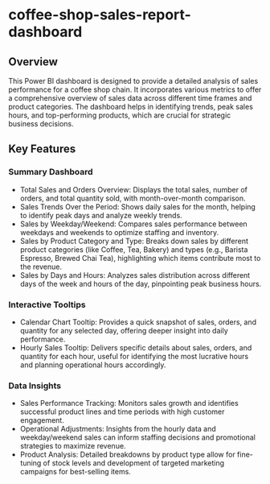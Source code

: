 # coffee-shop-sales-report-dashboard

## Overview
This Power BI dashboard is designed to provide a detailed analysis of sales performance for a coffee shop chain. It incorporates various metrics to offer a comprehensive overview of sales data across different time frames and product categories. The dashboard helps in identifying trends, peak sales hours, and top-performing products, which are crucial for strategic business decisions.

## Key Features
### Summary Dashboard
* Total Sales and Orders Overview: Displays the total sales, number of orders, and total quantity sold, with month-over-month comparison.
* Sales Trends Over the Period: Shows daily sales for the month, helping to identify peak days and analyze weekly trends.
* Sales by Weekday/Weekend: Compares sales performance between weekdays and weekends to optimize staffing and inventory.
* Sales by Product Category and Type: Breaks down sales by different product categories (like Coffee, Tea, Bakery) and types (e.g., Barista Espresso, Brewed Chai Tea), highlighting which items contribute most to the revenue.
* Sales by Days and Hours: Analyzes sales distribution across different days of the week and hours of the day, pinpointing peak business hours.
### Interactive Tooltips
* Calendar Chart Tooltip: Provides a quick snapshot of sales, orders, and quantity for any selected day, offering deeper insight into daily performance.
* Hourly Sales Tooltip: Delivers specific details about sales, orders, and quantity for each hour, useful for identifying the most lucrative hours and planning operational hours accordingly.
### Data Insights
* Sales Performance Tracking: Monitors sales growth and identifies successful product lines and time periods with high customer engagement.
* Operational Adjustments: Insights from the hourly data and weekday/weekend sales can inform staffing decisions and promotional strategies to maximize revenue.
* Product Analysis: Detailed breakdowns by product type allow for fine-tuning of stock levels and development of targeted marketing campaigns for best-selling items.
